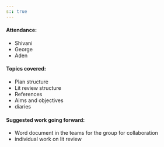 ```yaml
---
s:: true
---
```

#### Attendance:


 - Shivani 
 - George 
 - Aden




#### Topics covered:
- Plan structure
- Lit review structure
- References
- Aims and objectives
- diaries

#### Suggested work going forward:
- Word document in the teams for the group for collaboration
- individual work on lit review

